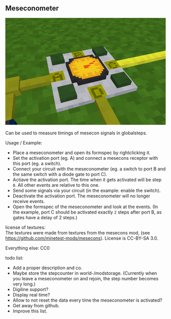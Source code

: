 Meseconometer
-------------

![screenshot](https://raw.githubusercontent.com/DS-Minetest/meseconometer/master/screenshot.png)

Can be used to measure timings of mesecon signals in globalsteps.

Usage / Example:  
- Place a meseconometer and open its formspec by rightclicking it.  
- Set the activation port (eg. A) and connect a mesecons receptor with this port (eg. a switch).  
- Connect your circuit with the meseconometer (eg. a switch to port B and the same switch with a diode gate to port C).  
- Actiave the activation port. The time when it gets activated will be step `0`. All other events are relative to this one.  
- Send some signals via your circuit (in the example: enable the switch).  
- Deactivate the activation port. The meseconometer will no longer receive events.  
- Open the formspec of the meseconometer and look at the events. (In the example, port C should be activated exactly `2` steps after port B, as gates have a delay of 2 steps.)  

license of textures:  
The textures were made from textures from the mesecons mod, (see https://github.com/minetest-mods/mesecons). License is CC-BY-SA 3.0.

Everything else: CC0  

todo list:  
- Add a proper description and co.  
- Maybe store the stepcounter in world-/modstorage. (Currently when you leave a meseconometer on and rejoin, the step number becomes very long.)  
- Digiline support?  
- Display real time?  
- Allow to not reset the data every time the meseconometer is activated?  
- Get away from github.  
- Improve this list.  
